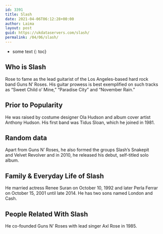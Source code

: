 ```yaml
---
id: 3391
title: Slash
date: 2021-04-06T06:12:28+00:00
author: Laima
layout: post
guid: https://ukdataservers.com/slash/
permalink: /04/06/slash/
---
```


* some text
{: toc}


## Who is Slash
                  
                  
                  
Rose to fame as the lead guitarist of the Los Angeles-based hard rock band Guns N&#8217; Roses. His guitar prowess is best exemplified on such tracks as &#8220;Sweet Child o&#8217; Mine,&#8221; &#8220;Paradise City&#8221; and &#8220;November Rain.&#8221;
                  
              
            
              
            
                
                
                
## Prior to Popularity
                  
                  
                  
He was raised by costume designer Ola Hudson and album cover artist Anthony Hudson. His first band was Tidus Sloan, which he joined in 1981. 
                  
              
            
              
            
                
                
                
## Random data
                  
                  
                  
Apart from Guns N&#8217; Roses, he also formed the groups Slash&#8217;s Snakepit and Velvet Revolver and in 2010, he released his debut, self-titled solo album.
                  
              
            
              
            
                
                
                
## Family & Everyday Life of Slash
                  
                  
                  
He married actress Renee Suran on October 10, 1992 and later Perla Ferrar on October 15, 2001 until late 2014. He has two sons named London and Cash.
                  
              
            
              
            
                
                
                
## People Related With Slash
                  
                  
                  
He co-founded Guns N&#8217; Roses with lead singer Axl Rose in 1985.
                  
              
            
              
            
                
              
            
              
              
            
            
              
            
          
          
          